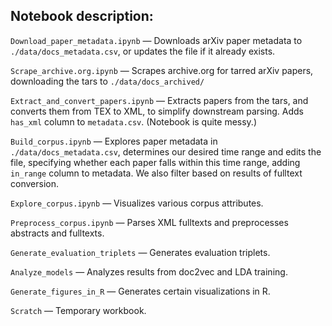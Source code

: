 ## Notebook description: 

`Download_paper_metadata.ipynb` — Downloads arXiv paper metadata to `./data/docs_metadata.csv`, or updates the file if it already exists.

`Scrape_archive.org.ipynb` — Scrapes archive.org for tarred arXiv papers, downloading the tars to `./data/docs_archived/`

`Extract_and_convert_papers.ipynb` — Extracts papers from the tars, and converts them from TEX to XML, to simplify downstream parsing. Adds `has_xml` column to `metadata.csv`. (Notebook is quite messy.)

`Build_corpus.ipynb` — Explores paper metadata in `./data/docs_metadata.csv`, determines our desired time range and edits the file, specifying whether each paper falls within this time range, adding `in_range` column to metadata. We also filter based on results of fulltext conversion. 

`Explore_corpus.ipynb` — Visualizes various corpus attributes.

`Preprocess_corpus.ipynb` — Parses XML fulltexts and preprocesses abstracts and fulltexts.

`Generate_evaluation_triplets` — Generates evaluation triplets.

`Analyze_models` — Analyzes results from doc2vec and LDA training.

`Generate_figures_in_R` — Generates certain visualizations in R.

`Scratch` — Temporary workbook.







